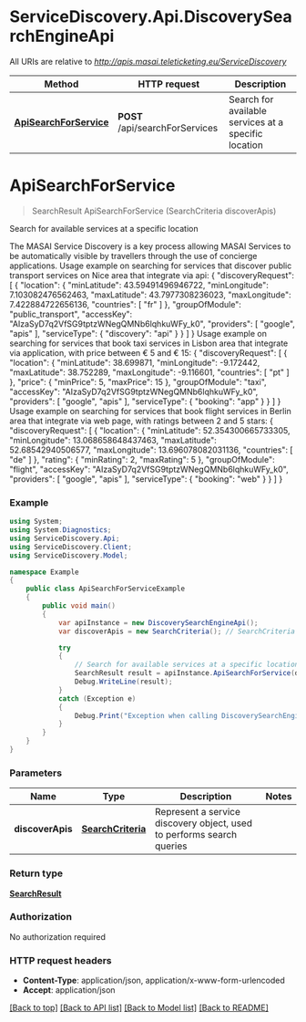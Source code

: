 # ServiceDiscovery.Api.DiscoverySearchEngineApi

All URIs are relative to *http://apis.masai.teleticketing.eu/ServiceDiscovery*

Method | HTTP request | Description
------------- | ------------- | -------------
[**ApiSearchForService**](DiscoverySearchEngineApi.md#apisearchforservice) | **POST** /api/searchForServices | Search for available services at a specific location


<a name="apisearchforservice"></a>
# **ApiSearchForService**
> SearchResult ApiSearchForService (SearchCriteria discoverApis)

Search for available services at a specific location

The MASAI Service Discovery is a key process allowing MASAI Services to be automatically visible by travellers through the use of concierge applications.    Usage example on searching for services that discover public transport services on Nice area that integrate via api:        {        \"discoveryRequest\": [          {            \"location\": {              \"minLatitude\": 43.59491496946722,              \"minLongitude\": 7.103082476562463,              \"maxLatitude\": 43.7977308236023,              \"maxLongitude\": 7.422884722656136,              \"countries\": [                \"fr\"              ]            },            \"groupOfModule\": \"public_transport\",            \"accessKey\": \"AIzaSyD7q2VfSG9tptzWNegQMNb6lqhkuWFy_k0\",            \"providers\": [              \"google\",              \"apis\"            ],            \"serviceType\": {              \"discovery\": \"api\"            }          }        ]      }    Usage example on searching for services that book taxi services in Lisbon area that integrate via application, with price between € 5 and € 15:        {        \"discoveryRequest\": [          {            \"location\": {              \"minLatitude\": 38.699871,              \"minLongitude\": -9.172442,              \"maxLatitude\": 38.752289,              \"maxLongitude\": -9.116601,              \"countries\": [                \"pt\"              ]            },            \"price\": {              \"minPrice\": 5,              \"maxPrice\": 15            },            \"groupOfModule\": \"taxi\",            \"accessKey\": \"AIzaSyD7q2VfSG9tptzWNegQMNb6lqhkuWFy_k0\",            \"providers\": [              \"google\",              \"apis\"            ],            \"serviceType\": {              \"booking\": \"app\"            }          }        ]      }    Usage example on searching for services that book flight services in Berlin area that integrate via web page, with ratings between 2 and 5 stars:        {        \"discoveryRequest\": [          {            \"location\": {              \"minLatitude\": 52.354300665733305,              \"minLongitude\": 13.068658648437463,              \"maxLatitude\": 52.68542940506577,              \"maxLongitude\": 13.696078082031136,              \"countries\": [                \"de\"              ]            },            \"rating\": {              \"minRating\": 2,              \"maxRating\": 5            },            \"groupOfModule\": \"flight\",            \"accessKey\": \"AIzaSyD7q2VfSG9tptzWNegQMNb6lqhkuWFy_k0\",            \"providers\": [              \"google\",              \"apis\"            ],            \"serviceType\": {              \"booking\": \"web\"            }          }        ]      }

### Example
```csharp
using System;
using System.Diagnostics;
using ServiceDiscovery.Api;
using ServiceDiscovery.Client;
using ServiceDiscovery.Model;

namespace Example
{
    public class ApiSearchForServiceExample
    {
        public void main()
        {
            var apiInstance = new DiscoverySearchEngineApi();
            var discoverApis = new SearchCriteria(); // SearchCriteria | Represent a service discovery object, used to performs search queries

            try
            {
                // Search for available services at a specific location
                SearchResult result = apiInstance.ApiSearchForService(discoverApis);
                Debug.WriteLine(result);
            }
            catch (Exception e)
            {
                Debug.Print("Exception when calling DiscoverySearchEngineApi.ApiSearchForService: " + e.Message );
            }
        }
    }
}
```

### Parameters

Name | Type | Description  | Notes
------------- | ------------- | ------------- | -------------
 **discoverApis** | [**SearchCriteria**](SearchCriteria.md)| Represent a service discovery object, used to performs search queries | 

### Return type

[**SearchResult**](SearchResult.md)

### Authorization

No authorization required

### HTTP request headers

 - **Content-Type**: application/json, application/x-www-form-urlencoded
 - **Accept**: application/json

[[Back to top]](#) [[Back to API list]](../README.md#documentation-for-api-endpoints) [[Back to Model list]](../README.md#documentation-for-models) [[Back to README]](../README.md)

